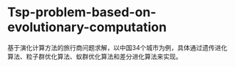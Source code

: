 # Tsp-problem-based-on-evolutionary-computation
基于演化计算方法的旅行商问题求解，以中国34个城市为例，具体通过遗传进化算法、粒子群优化算法、蚁群优化算法和差分进化算法来实现。
